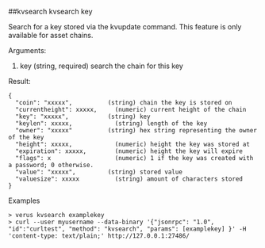 ##kvsearch
kvsearch key

Search for a key stored via the kvupdate command. This feature is only available for asset chains.

Arguments:
1. key                      (string, required) search the chain for this key

Result:
```
{
  "coin": "xxxxx",          (string) chain the key is stored on
  "currentheight": xxxxx,     (numeric) current height of the chain
  "key": "xxxxx",           (string) key
  "keylen": xxxxx,            (string) length of the key 
  "owner": "xxxxx"          (string) hex string representing the owner of the key 
  "height": xxxxx,            (numeric) height the key was stored at
  "expiration": xxxxx,        (numeric) height the key will expire
  "flags": x                  (numeric) 1 if the key was created with a password; 0 otherwise.
  "value": "xxxxx",         (string) stored value
  "valuesize": xxxxx          (string) amount of characters stored
}

```
Examples
```
> verus kvsearch examplekey
> curl --user myusername --data-binary '{"jsonrpc": "1.0", "id":"curltest", "method": "kvsearch", "params": [examplekey] }' -H 'content-type: text/plain;' http://127.0.0.1:27486/

```
